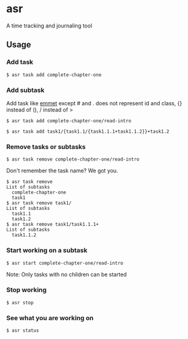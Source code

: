 # asr
A time tracking and journaling tool

## Usage
### Add task
```shell
$ asr task add complete-chapter-one
```
### Add subtask
Add task like [emmet](https://emmet.io/) except # and . does not represent id and class, {} instead of (), / instead of >
```shell
$ asr task add complete-chapter-one/read-intro
```
```shell
$ asr task add task1/{task1.1/{task1.1.1+task1.1.2}}+task1.2
```
### Remove tasks or subtasks
```shell
$ asr task remove complete-chapter-one/read-intro
```
Don't remember the task name? We got you.
```shell
$ asr task remove
List of subtasks
  complete-chapter-one
  task1
$ asr task remove task1/
List of subtasks
  task1.1
  task1.2
$ asr task remove task1/task1.1.1+
List of subtasks
  task1.1.2
```
### Start working on a subtask
```shell
$ asr start complete-chapter-one/read-intro
```
Note: Only tasks with no children can be started
### Stop working
```shell
$ asr stop
```
### See what you are working on
```shell
$ asr status
```